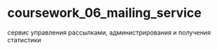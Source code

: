 # coursework_06_mailing_service
сервис управления рассылками, администрирования и получения статистики
